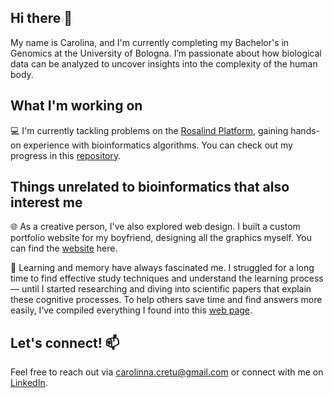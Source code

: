 ## Hi there 👋

My name is Carolina, and I'm currently completing my Bachelor's in Genomics at the University of Bologna. I’m passionate about how biological data can be analyzed to uncover insights into the complexity of the human body.


## What I'm working on

💻 I'm currently tackling problems on the [Rosalind Platform](https://rosalind.info/about/), gaining hands-on experience with bioinformatics algorithms. You can check out my progress in this [repository](https://github.com/CarolinaCretu/rosalind_solutions).

## Things unrelated to bioinformatics that also interest me
🌐 As a creative person, I've also explored web design. I built a custom portfolio website for my boyfriend, designing all the graphics myself. You can find the [website](https://nicolobramante.com/) here.

🧠 Learning and memory have always fascinated me. I struggled for a long time to find effective study techniques and understand the learning process— until I started researching and diving into scientific papers that explain these cognitive processes. To help others save time and find answers more easily, I’ve compiled everything I found into this [web page](). 

## Let's connect! 📫

 Feel free to reach out via carolinna.cretu@gmail.com or connect with me on [LinkedIn](https://www.linkedin.com/in/carolina-cretu-1552942a2/).

